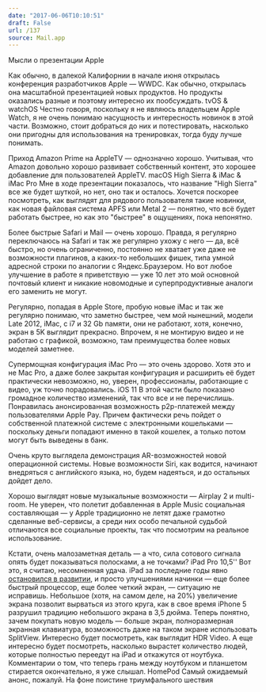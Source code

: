 ```yaml
---
date: "2017-06-06T10:10:51"
draft: False
url: /137
source: Mail.app
---
```


Мысли о презентации Apple

Как обычно, в далекой Калифорнии в начале июня открылась конференция разработчиков Apple — WWDC. Как обычно, открылась она масштабной презентацией новых продуктов. Но продукты оказались разные и поэтому интересно их пообсуждать.
tvOS &amp; watchOS
Честно говоря, поскольку я не являюсь владельцем Apple Watch, я не очень понимаю насущность и интересность новинок в этой части. Возможно, стоит добраться до них и потестировать, насколько они пригодны для использования на тренировках, тогда буду лучше понимать.

Приход Amazon Prime на AppleTV — однозначно хорошо. Учитывая, что Amazon довольно хорошо развивает собственный контент, это хорошее добавление для пользователей AppleTV.
macOS High Sierra &amp; iMac &amp; iMac Pro
Мне в ходе презентации показалось, что название "High Sierra" все же будет шуткой, но нет, оно так и осталось. Хочется поскорее посмотреть, как выглядят для рядового пользователя такие новинки, как новая файловая система APFS или Metal 2 — понятно, что всё будет работать быстрее, но как это "быстрее" в ощущениях, пока непонятно.

Более быстрые Safari и Mail — очень хорошо. Правда, я регулярно переключаюсь на Safari и так же регулярно ухожу с него — да, всё быстро, но очень ограниченно, постоянно не хватает уже даже не возможности плагинов, а каких-то небольших фишек, типа умной адресной строки по аналогии с Яндекс.Браузером. Но вот любое улучшение в работе  я приветствую — уже 10 лет это мой основной почтовый клиент и никакие новомодные и суперпродуктивные аналоги его заменить не могут.

Регулярно, попадая в Apple Store, пробую новые iMac и так же регулярно понимаю, что заметно быстрее, чем мой нынешний, модели Late 2012, iMac, с i7 и 32 Gb памяти, они не работают, хотя, конечно, экран в 5K выглядит прекрасно. Впрочем, я не монтирую видео и не работаю с графикой, возможно, там преимущества более новых моделей заметнее.

Супермощная конфигурация iMac Pro — это очень здорово. Хотя это и не Mac Pro, а даже более закрытая конфигурация и расширить её будет практически невозможно, но, уверен, профессионалы, работающие с видео, уж точно порадовались.
iOS 11
В этой части было показано громадное количество изменений, так что все и не перечислишь. Понравилась анонсированная возможность p2p-платежей между пользователями Apple Pay. Причем фактически речь пойдет о собственной платежной системе с электронными кошельками — поскольку деньги попадают именно в такой кошелек, а только потом могут быть выведены в банк.

Очень круто выглядела демонстрация AR-возможностей новой операционной системы. Новые возможности Siri, как водится, начинают внедряться с английского языка, но, будем надеяться, и до остальных дойдет дело.

Хорошо выглядят новые музыкальные возможности — Airplay 2 и multi-room. Не уверен, что полетит добавленная в Apple Music социальная составляющая — у Apple традиционно не летят даже грамотно сделанные веб-сервисы, а среди них особо печальной судьбой отличаются все социальные проекты, так что посмотрим на реальное использование.

Кстати, очень малозаметная деталь — а что, сила сотового сигнала опять будет показываться полосками, а не точками?
iPad Pro 10,5''
Вот это, я считаю, несомненная удача. iPad за последние годы явно [остановился в развитии](https://blognot.co/13216), и просто улучшениями начинки — еще более быстрый процессор, еще более четкий экран, — ситуацию не исправишь. Небольшое (хотя, на самом деле, на 20%) увеличение экрана позволит вырваться из этого круга, как в свое время iPhone 5 разрушил традицию небольшого экрана в 3,5 дюйма. Теперь понятно, зачем покупать новую модель — больше экран, полноразмерная экранная клавиатура, возможность даже на таком экране использовать SplitView. Интересно будет посмотреть, как выглядит HDR Video. А еще интересно будет посмотреть, насколько вырастет количество людей, которые полностью переедут на iPad и откажутся от ноутбука. Комментарии о том, что теперь грань между ноутбуком и планшетом стирается окончательно, я уже слышал.
HomePod
Самый ожидаемый анонс, пожалуй. На фоне поистине триумфального шествия
